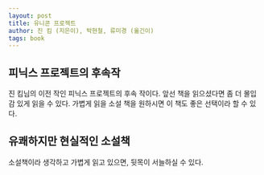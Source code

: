 ```yaml
---
layout: post
title: 유니콘 프로젝트
author: 진 킴 (지은이), 박현철, 류미경 (옮긴이)
tags: book
---
```


## 피닉스 프로젝트의 후속작

진 킴님의 이전 작인 피닉스 프로젝트의 후속 작이다. 앞선 책을 읽으셨다면 좀 더 몰입감 있게 읽을 수 있다. 가볍게 읽을 소설 책을 원하시면 이 책도 좋은 선택이라 할 수 있다.

## 유쾌하지만 현실적인 소설책

소설책이라 생각하고 가볍게 읽고 있으면, 뒷목이 서늘하실 수 있다.